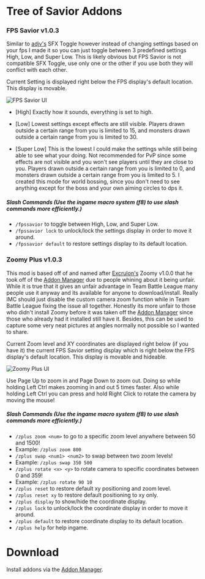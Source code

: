 # Tree of Savior Addons

### FPS Savior v1.0.3

Similar to [adjv's](https://github.com/axjv) SFX Toggle however instead of changing settings based on your fps I made it so you can just toggle between 3 predefined settings High, Low, and Super Low. This is likely obvious but FPS Savior is not compatible SFX Toggle, use only one or the other if you use both they will conflict with each other.

Current Setting is displayed right below the FPS display's default location. This display is movable.

![FPS Savior UI](http://i.imgur.com/vWH9GhG.png)

* [High] Exactly how it sounds, everything is set to high.

* [Low] Lowest settings except effects are still visible. Players drawn outside a certain range from you is limited to 15, and monsters drawn outside a certain range from you is limited to 30.

* [Super Low] This is the lowest I could make the settings while still being able to see what your doing. Not recommended for PvP since some effects are not visible and you won't see players until they are close to you. Players drawn outside a certain range from you is limited to 0, and monsters drawn outside a certain range from you is limited to 5. I created this mode for world bossing, since you don't need to see anything except for the boss and your own aiming circles to dps it.

##### Slash Commands (Use the ingame macro system (f8) to use slash commands more efficiently.)
* `/fpssavior` to toggle between High, Low, and Super Low.
* `/fpssavior lock` to unlock/lock the settings display in order to move it around.
* `/fpssavior default` to restore settings display to its default location.

### Zoomy Plus v1.0.3

This mod is based off of and named after [Excrulon's](https://github.com/Excrulon) Zoomy v1.0.0 that he took off of the [Addon Manager](https://github.com/Excrulon/Tree-of-Savior-Addon-Manager) due to people whining about it being unfair. While it is true that it gives an unfair advantage in Team Battle League many people use it anyway and its available for anyone to download/install. Really IMC should just disable the custom camera zoom function while in Team Battle League fixing the issue all together. Honestly its more unfair to those who didn't install Zoomy before it was taken off the [Addon Manager](https://github.com/Excrulon/Tree-of-Savior-Addon-Manager) since those who already had it installed still have it. Besides, this can be used to capture some very neat pictures at angles normally not possible so I wanted to share.

Current Zoom level and XY coordinates are displayed right below (if you have it) the current FPS Savior setting display which is right below the FPS display's default location. This display is movable and hideable.

![Zoomy Plus UI](http://i.imgur.com/pk2FACc.png)

Use Page Up to zoom in and Page Down to zoom out. Doing so while holding Left Ctrl makes zooming in and out 5 times faster. Also while holding Left Ctrl you can press and hold Right Click to rotate the camera by moving the mouse!

##### Slash Commands (Use the ingame macro system (f8) to use slash commands more efficiently.)
* `/zplus zoom <num>` to go to a specific zoom level anywhere between 50 and 1500!
 * Example: `/zplus zoom 800`
* `/zplus swap <num1> <num2>` to swap between two zoom levels!
 * Example: `/zplus swap 350 500`
* `/zplus rotate <x> <y>` to rotate camera to specific coordinates between 0 and 359!
 * Example: `/zplus rotate 90 10`
* `/zplus reset` to restore default xy positioning and zoom level.
* `/zplus reset xy` to restore default positioning to xy only.
* `/zplus display` to show/hide the coordinate display.
* `/zplus lock` to unlock/lock the coordinate display in order to move it around.
* `/zplus default` to restore coordinate display to its default location.
* `/zplus help` for help ingame.

# Download

Install addons via the [Addon Manager](https://github.com/Excrulon/Tree-of-Savior-Addon-Manager).
